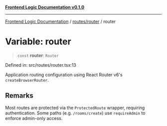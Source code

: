 [**Frontend Logic Documentation v0.1.0**](../../../README.md)

***

[Frontend Logic Documentation](../../../modules.md) / [routes/router](../README.md) / router

# Variable: router

> `const` **router**: `Router`

Defined in: src/routes/router.tsx:13

Application routing configuration using React Router v6's `createBrowserRouter`.

## Remarks

Most routes are protected via the `ProtectedRoute` wrapper, requiring authentication.
Some paths (e.g. `/rooms/create`) use `requireAdmin` to enforce admin-only access.
